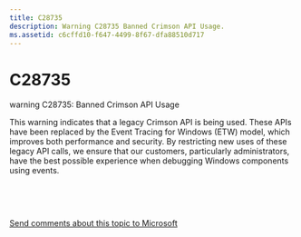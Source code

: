 ```yaml
---
title: C28735
description: Warning C28735 Banned Crimson API Usage.
ms.assetid: c6cffd10-f647-4499-8f67-dfa88510d717
---
```


# C28735


warning C28735: Banned Crimson API Usage

This warning indicates that a legacy Crimson API is being used. These APIs have been replaced by the Event Tracing for Windows (ETW) model, which improves both performance and security. By restricting new uses of these legacy API calls, we ensure that our customers, particularly administrators, have the best possible experience when debugging Windows components using events.

 

 

[Send comments about this topic to Microsoft](mailto:wsddocfb@microsoft.com?subject=Documentation%20feedback%20[devtest\devtest]:%20C28735%20%20RELEASE:%20%2811/17/2016%29&body=%0A%0APRIVACY%20STATEMENT%0A%0AWe%20use%20your%20feedback%20to%20improve%20the%20documentation.%20We%20don't%20use%20your%20email%20address%20for%20any%20other%20purpose,%20and%20we'll%20remove%20your%20email%20address%20from%20our%20system%20after%20the%20issue%20that%20you're%20reporting%20is%20fixed.%20While%20we're%20working%20to%20fix%20this%20issue,%20we%20might%20send%20you%20an%20email%20message%20to%20ask%20for%20more%20info.%20Later,%20we%20might%20also%20send%20you%20an%20email%20message%20to%20let%20you%20know%20that%20we've%20addressed%20your%20feedback.%0A%0AFor%20more%20info%20about%20Microsoft's%20privacy%20policy,%20see%20http://privacy.microsoft.com/default.aspx. "Send comments about this topic to Microsoft")





